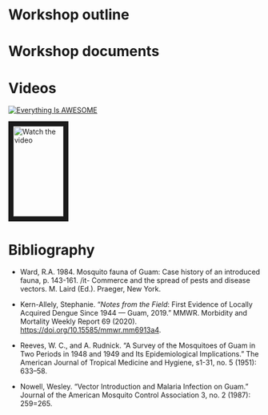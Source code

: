 # Workshop outline

# Workshop documents

# Videos
[![Everything Is AWESOME](http://i.imgur.com/Ot5DWAW.png)](https://youtu.be/StTqXEQ2l-Y?t=35s "Everything Is AWESOME")

<a href="http://www.youtube.com/watch?feature=player_embedded&v=nTQUwghvy5Q" target="_blank">
 <img src="http://img.youtube.com/vi/nTQUwghvy5Q/mqdefault.jpg" alt="Watch the video" width="100" height="180" border="10" />
</a>

# Bibliography

* Ward, R.A. 1984. Mosquito fauna of Guam: Case history of an introduced fauna, p. 143-161. /it-
Commerce and the spread of pests and disease vectors. M. Laird (Ed.). Praeger, New York.

* Kern-Allely, Stephanie. “<em>Notes from the Field</Em>: First Evidence of Locally Acquired Dengue Since 1944 — Guam, 2019.” MMWR. Morbidity and Mortality Weekly Report 69 (2020). https://doi.org/10.15585/mmwr.mm6913a4.

* Reeves, W. C., and A. Rudnick. “A Survey of the Mosquitoes of Guam in Two Periods in 1948 and 1949 and Its Epidemiological Implications.” The American Journal of Tropical Medicine and Hygiene, s1-31, no. 5 (1951): 633–58.

* Nowell, Wesley. “Vector Introduction and Malaria Infection on Guam.” Journal of the American Mosquito Control Association 3, no. 2 (1987): 259=265.

